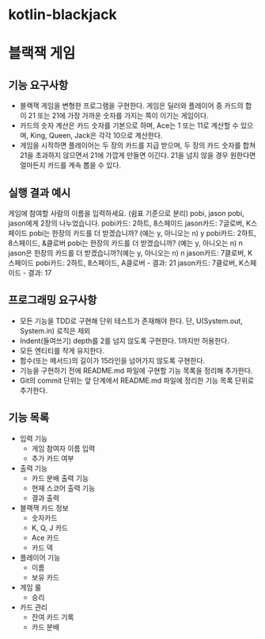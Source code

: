 # kotlin-blackjack

# 블랙잭 게임

## 기능 요구사항
- 블랙잭 게임을 변형한 프로그램을 구현한다. 게임은 딜러와 플레이어 중 카드의 합이 21 또는 21에 가장 가까운 숫자를 가지는 쪽이 이기는 게임이다.
- 카드의 숫자 계산은 카드 숫자를 기본으로 하며, Ace는 1 또는 11로 계산할 수 있으며, King, Queen, Jack은 각각 10으로 계산한다.
- 게임을 시작하면 플레이어는 두 장의 카드를 지급 받으며, 두 장의 카드 숫자를 합쳐 21을 초과하지 않으면서 21에 가깝게 만들면 이긴다. 21을 넘지 않을 경우 원한다면 얼마든지 카드를 계속 뽑을 수 있다.

## 실행 결과 예시
게임에 참여할 사람의 이름을 입력하세요. (쉼표 기준으로 분리)
pobi, jason
pobi, jason에게 2장의 나누었습니다.
pobi카드: 2하트, 8스페이드 jason카드: 7글로버, K스페이드
pobi는 한장의 카드를 더 받겠습니까? (예는 y, 아니오는 n)
y
pobi카드: 2하트, 8스페이드, &클로버 pobi는 한장의 카드를 더 받겠습니까? (예는 y, 아니오는 n)
n
jason은 한장의 카드를 더 받겠습니까?(예는 y, 아니오는 n)
n
jason카드: 7클로버, K스페이드
pobi카드: 2하트, 8스페이드, A클로버 - 결과: 21
jason카드: 7클로버, K스페이드 - 결과: 17

## 프로그래밍 요구사항
- 모든 기능을 TDD로 구현해 단위 테스트가 존재해야 한다. 단, U(System.out, System.in) 로직은 제외
- Indent(들여쓰기) depth를 2를 넘지 않도록 구현한다. 1까지만 허용한다.
- 모든 엔티티를 작게 유지한다.
- 함수(또는 메서드)의 길이가 15라인을 넘어가지 않도록 구현한다.
- 기능을 구현하기 전에 README.md 파일에 구현할 기능 목록을 정리해 추가한다.
- Git의 commit 단위는 앞 단계에서 README.md 파일에 정리한 기능 목록 단위로 추가한다.

## 기능 목록
- 입력 기능
  - 게임 참여자 이름 입력
  - 추가 카드 여부
- 출력 기능
  - 카드 분배 출력 기능
  - 현재 스코어 출력 기능
  - 결과 출력
- 블랙잭 카드 정보
  - 숫자카드
  - K, Q, J 카드
  - Ace 카드
  - 카드 덱
- 플레이어 기능
  - 이름
  - 보유 카드
- 게임 룰
  - 승리
- 카드 관리
  - 잔여 카드 기록
  - 카드 분배
  